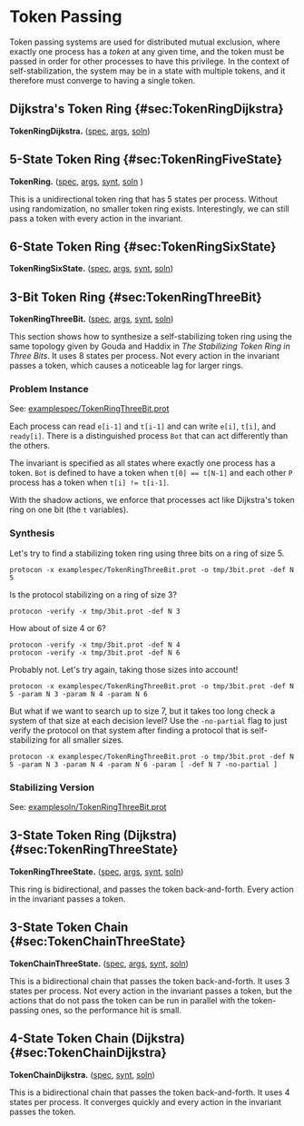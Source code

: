 
# Token Passing

Token passing systems are used for distributed mutual exclusion, where exactly one process has a *token* at any given time, and the token must be passed in order for other processes to have this privilege.
In the context of self-stabilization, the system may be in a state with multiple tokens, and it therefore must converge to having a single token.


## Dijkstra's Token Ring {#sec:TokenRingDijkstra}

**TokenRingDijkstra.**
([spec](../examplespec/TokenRingDijkstra.prot),
[args](../examplesett/TokenRingDijkstra.prot),
[soln](../examplesoln/TokenRingDijkstra.prot))

## 5-State Token Ring {#sec:TokenRingFiveState}

**TokenRing.**
([spec](../examplespec/TokenRing.prot),
[args](../examplesett/TokenRingFiveState.args),
[synt](../examplesynt/TokenRingFiveState.prot),
[soln](../examplesoln/TokenRingFiveState.prot) )

This is a unidirectional token ring that has 5 states per process.
Without using randomization, no smaller token ring exists.
Interestingly, we can still pass a token with every action in the invariant.

## 6-State Token Ring {#sec:TokenRingSixState}

**TokenRingSixState.**
([spec](../examplespec/TokenRingSuperpos.prot),
[args](../examplesett/TokenRingSixState.args),
[synt](../examplesynt/TokenRingSuperpos.prot),
[soln](../examplesoln/TokenRingSixState.prot))

## 3-Bit Token Ring {#sec:TokenRingThreeBit}

**TokenRingThreeBit.**
([spec](../examplespec/TokenRingThreeBit.prot),
[args](../examplesett/TokenRingThreeBit.args),
[synt](../examplesynt/TokenRingThreeBit.prot),
[soln](../examplesoln/TokenRingThreeBit.prot))

This section shows how to synthesize a self-stabilizing token ring using the same topology given by
Gouda and Haddix in *The Stabilizing Token Ring in Three Bits*.
It uses 8 states per process.
Not every action in the invariant passes a token, which causes a noticeable lag for larger rings.

### Problem Instance

See: [examplespec/TokenRingThreeBit.prot](../examplespec/TokenRingThreeBit.prot)

Each process can read `e[i-1]` and `t[i-1]` and can write `e[i]`, `t[i]`, and `ready[i]`.
There is a distinguished process `Bot` that can act differently than the others.

The invariant is specified as all states where exactly one process has a token.
`Bot` is defined to have a token when `t[0] == t[N-1]` and each other `P` process has a token when `t[i] != t[i-1]`.

With the shadow actions, we enforce that processes act like Dijkstra's token ring on one bit (the `t` variables).

### Synthesis

Let's try to find a stabilizing token ring using three bits on a ring of size 5.
```
protocon -x examplespec/TokenRingThreeBit.prot -o tmp/3bit.prot -def N 5
```

Is the protocol stabilizing on a ring of size 3?
```
protocon -verify -x tmp/3bit.prot -def N 3
```

How about of size 4 or 6?
```
protocon -verify -x tmp/3bit.prot -def N 4
protocon -verify -x tmp/3bit.prot -def N 6
```

Probably not.
Let's try again, taking those sizes into account!
```
protocon -x examplespec/TokenRingThreeBit.prot -o tmp/3bit.prot -def N 5 -param N 3 -param N 4 -param N 6
```

But what if we want to search up to size 7, but it takes too long check a system of that size at each decision level?
Use the `-no-partial` flag to just verify the protocol on that system after finding a protocol that is self-stabilizing for all smaller sizes.
```
protocon -x examplespec/TokenRingThreeBit.prot -o tmp/3bit.prot -def N 5 -param N 3 -param N 4 -param N 6 -param [ -def N 7 -no-partial ]
```

### Stabilizing Version

See: [examplesoln/TokenRingThreeBit.prot](../examplesoln/TokenRingThreeBit.prot)

## 3-State Token Ring (Dijkstra) {#sec:TokenRingThreeState}

**TokenRingThreeState.**
([spec](../examplespec/TokenRingThreeState.prot),
[args](../examplesett/TokenRingThreeState.args),
[synt](../examplesynt/TokenRingThreeState.prot),
[soln](../examplesoln/TokenRingThreeState.prot))

This ring is bidirectional, and passes the token back-and-forth.
Every action in the invariant passes a token.

## 3-State Token Chain {#sec:TokenChainThreeState}

**TokenChainThreeState.**
([spec](../examplespec/TokenChain.prot),
[args](../examplesett/TokenChainThreeState.args),
[synt](../examplesynt/TokenChain.prot),
[soln](../examplesoln/TokenChainThreeState.prot))

This is a bidirectional chain that passes the token back-and-forth.
It uses 3 states per process.
Not every action in the invariant passes a token, but the actions that do not pass the token can be run in parallel with the token-passing ones, so the performance hit is small.


## 4-State Token Chain (Dijkstra) {#sec:TokenChainDijkstra}

**TokenChainDijkstra.**
([spec](../examplespec/TokenChainDijkstra.prot),
[synt](../examplesynt/TokenChainDijkstra.prot),
[soln](../examplesoln/TokenChainDijkstra.prot))

This is a bidirectional chain that passes the token back-and-forth.
It uses 4 states per process.
It converges quickly and every action in the invariant passes the token.

